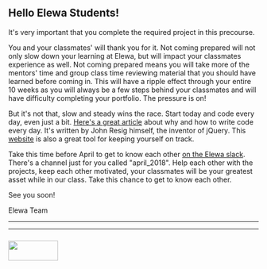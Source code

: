 
## Hello Elewa Students!


It's very important that you complete the required project in this precourse.  

You and your classmates' will thank you for it.  Not coming prepared will not only slow down your learning at Elewa, but will impact your classmates experience as well.  Not coming prepared means you will take more of the mentors' time and group class time reviewing material that you should have learned before coming in.  This will have a ripple effect through your entire 10 weeks as you will always be a few steps behind your classmates and will have difficulty completing your portfolio. The pressure is on!

But it's not that, slow and steady wins the race.  Start today and code every day, even just a bit. [Here's a great article](http://ejohn.org/blog/write-code-every-day/) about why and how to write code every day.  It's written by John Resig himself, the inventor of jQuery.  This [website](https://codehalf.com) is also a great tool for keeping yourself on track.  

Take this time before April to get to know each other [on the Elewa slack](https://join.slack.com/t/elewa-academy/shared_invite/enQtMjk4OTA3OTM1NjIwLTA2ZmQ0NDVhNjQxZWM2NjNhNmMyNmVhZGNhZmJmZTY1OWQ4Nzc0ZTkzZGE3NjdiYTYwYThlNzI3YTg2NGM5MGM).  There's a channel just for you called "april_2018".  Help each other with the projects, keep each other motivated, your classmates will be your greatest asset while in our class.  Take this chance to get to know each other. 


See you soon!

Elewa Team


___
___
### <a href="http://elewa.education/blog" target="_blank"><img src="https://user-images.githubusercontent.com/18554853/34921062-506450ae-f97d-11e7-875f-6feeb26ad72d.png" width="100" height="40"/></a>


